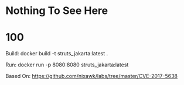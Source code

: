 # Nothing To See Here
# 100

Build:
docker build -t struts_jakarta:latest .

Run:
docker run -p 8080:8080 struts_jakarta:latest

Based On:
https://github.com/nixawk/labs/tree/master/CVE-2017-5638
